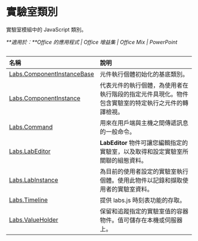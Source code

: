 
# 實驗室類別
實驗室模組中的 JavaScript 類別。

 _**適用於︰**Office 的應用程式 | Office 增益集 | Office Mix | PowerPoint_



## 


|**名稱**|**說明**|
|:-----|:-----|
|[Labs.ComponentInstanceBase](../../reference/office-mix/labs.componentinstancebase.md)|元件執行個體初始化的基底類別。|
|[Labs.ComponentInstance](../../reference/office-mix/labs.componentinstance.md)|代表元件的執行個體，為使用者在執行階段的指定元件具現化。物件包含實驗室的特定執行之元件的轉譯檢視。|
|[Labs.Command](../../reference/office-mix/labs.command.md)|用來在用戶端與主機之間傳遞訊息的一般命令。|
|[Labs.LabEditor](../../reference/office-mix/labs.labeditor.md)|**LabEditor** 物件可讓您編輯指定的實驗室，以及取得和設定實驗室所關聯的組態資料。|
|[Labs.LabInstance](../../reference/office-mix/labs.labinstance.md)|為目前的使用者設定的實驗室執行個體。使用此物件以記錄和擷取使用者的實驗室資料。|
|[Labs.Timeline](../../reference/office-mix/labs.timeline.md)|提供 labs.js 時刻表功能的存取。|
|[Labs.ValueHolder](../../reference/office-mix/labs.valueholder.md)|保留和追蹤指定的實驗室值的容器物件。值可儲存在本機或伺服器上。|
